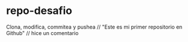 # repo-desafio
Clona, modifica, commitea y pushea
// "Este es mi primer repositorio en Github"
// hice un comentario